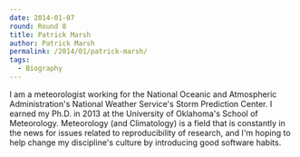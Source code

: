 ```yaml
---
date: 2014-01-07
round: Round 8
title: Patrick Marsh
author: Patrick Marsh
permalink: /2014/01/patrick-marsh/
tags:
  - Biography
---
```

I am a meteorologist working for the National Oceanic and Atmospheric Administration's National Weather Service's Storm Prediction Center. I earned my Ph.D. in 2013 at the University of Oklahoma's School of Meteorology. Meteorology (and Climatology) is a field that is constantly in the news for issues related to reproducibility of research, and I'm hoping to help change my discipline's culture by introducing good software habits.
